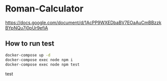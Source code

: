 # Roman-Calculator

<https://docs.google.com/document/d/1AcPP9WXEDbaBV7EOaAuCmBBzzkBYpNQu7j0pUr9efiA>

## How to run test

```bash
docker-compose up -d
docker-compose exec node npm i
docker-compose exec node npm test
```

test
